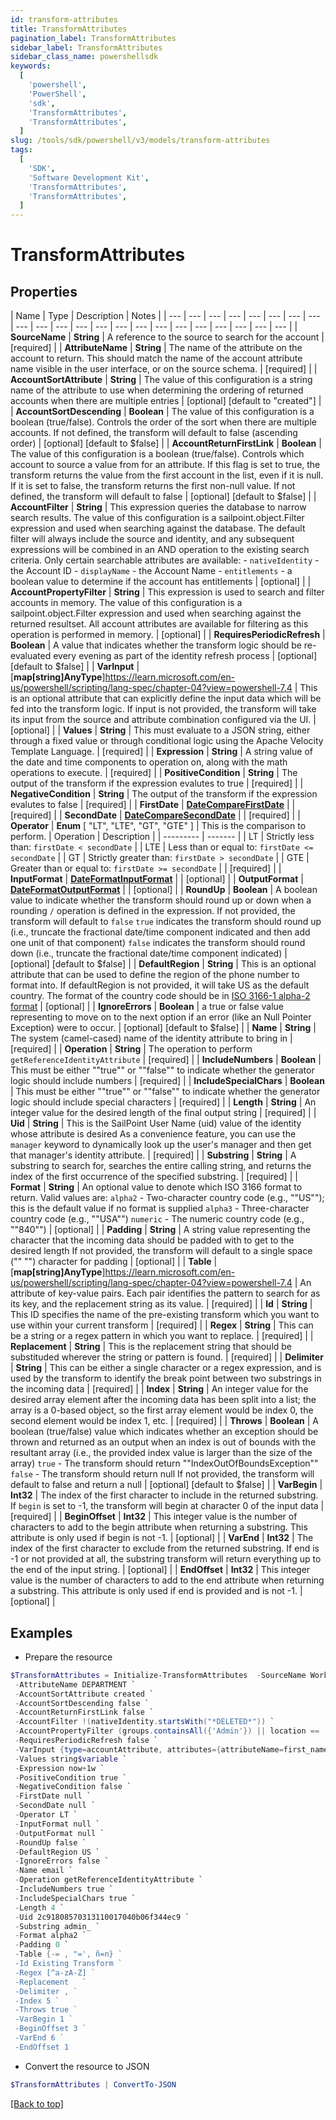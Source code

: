 ```yaml
---
id: transform-attributes
title: TransformAttributes
pagination_label: TransformAttributes
sidebar_label: TransformAttributes
sidebar_class_name: powershellsdk
keywords:
  [
    'powershell',
    'PowerShell',
    'sdk',
    'TransformAttributes',
    'TransformAttributes',
  ]
slug: /tools/sdk/powershell/v3/models/transform-attributes
tags:
  [
    'SDK',
    'Software Development Kit',
    'TransformAttributes',
    'TransformAttributes',
  ]
---
```


# TransformAttributes

## Properties

| Name | Type | Description | Notes |
| --- | --- | --- | --- | --- | --- | --- | --- | --- | --- | --- | --- | --- | --- | --- | --- | --- | --- | --- | --- | --- | --- |
| **SourceName** | **String** | A reference to the source to search for the account | [required] |
| **AttributeName** | **String** | The name of the attribute on the account to return. This should match the name of the account attribute name visible in the user interface, or on the source schema. | [required] |
| **AccountSortAttribute** | **String** | The value of this configuration is a string name of the attribute to use when determining the ordering of returned accounts when there are multiple entries | [optional] [default to "created"] |
| **AccountSortDescending** | **Boolean** | The value of this configuration is a boolean (true/false). Controls the order of the sort when there are multiple accounts. If not defined, the transform will default to false (ascending order) | [optional] [default to $false] |
| **AccountReturnFirstLink** | **Boolean** | The value of this configuration is a boolean (true/false). Controls which account to source a value from for an attribute. If this flag is set to true, the transform returns the value from the first account in the list, even if it is null. If it is set to false, the transform returns the first non-null value. If not defined, the transform will default to false | [optional] [default to $false] |
| **AccountFilter** | **String** | This expression queries the database to narrow search results. The value of this configuration is a sailpoint.object.Filter expression and used when searching against the database. The default filter will always include the source and identity, and any subsequent expressions will be combined in an AND operation to the existing search criteria. Only certain searchable attributes are available: - `nativeIdentity` - the Account ID - `displayName` - the Account Name - `entitlements` - a boolean value to determine if the account has entitlements | [optional] |
| **AccountPropertyFilter** | **String** | This expression is used to search and filter accounts in memory. The value of this configuration is a sailpoint.object.Filter expression and used when searching against the returned resultset. All account attributes are available for filtering as this operation is performed in memory. | [optional] |
| **RequiresPeriodicRefresh** | **Boolean** | A value that indicates whether the transform logic should be re-evaluated every evening as part of the identity refresh process | [optional] [default to $false] |
| **VarInput** | [**map[string]AnyType**]https://learn.microsoft.com/en-us/powershell/scripting/lang-spec/chapter-04?view=powershell-7.4 | This is an optional attribute that can explicitly define the input data which will be fed into the transform logic. If input is not provided, the transform will take its input from the source and attribute combination configured via the UI. | [optional] |
| **Values** | **String** | This must evaluate to a JSON string, either through a fixed value or through conditional logic using the Apache Velocity Template Language. | [required] |
| **Expression** | **String** | A string value of the date and time components to operation on, along with the math operations to execute. | [required] |
| **PositiveCondition** | **String** | The output of the transform if the expression evalutes to true | [required] |
| **NegativeCondition** | **String** | The output of the transform if the expression evalutes to false | [required] |
| **FirstDate** | [**DateCompareFirstDate**](date-compare-first-date) |  | [required] |
| **SecondDate** | [**DateCompareSecondDate**](date-compare-second-date) |  | [required] |
| **Operator** | **Enum** [ "LT", "LTE", "GT", "GTE" ] | This is the comparison to perform. | Operation | Description |  | --------- | ------- |  | LT | Strictly less than: `firstDate < secondDate` |  | LTE | Less than or equal to: `firstDate <= secondDate` |  | GT | Strictly greater than: `firstDate > secondDate` |  | GTE | Greater than or equal to: `firstDate >= secondDate` |  | [required] |
| **InputFormat** | [**DateFormatInputFormat**](date-format-input-format) |  | [optional] |
| **OutputFormat** | [**DateFormatOutputFormat**](date-format-output-format) |  | [optional] |
| **RoundUp** | **Boolean** | A boolean value to indicate whether the transform should round up or down when a rounding `/` operation is defined in the expression. If not provided, the transform will default to `false` `true` indicates the transform should round up (i.e., truncate the fractional date/time component indicated and then add one unit of that component) `false` indicates the transform should round down (i.e., truncate the fractional date/time component indicated) | [optional] [default to $false] |
| **DefaultRegion** | **String** | This is an optional attribute that can be used to define the region of the phone number to format into. If defaultRegion is not provided, it will take US as the default country. The format of the country code should be in [ISO 3166-1 alpha-2 format](https://en.wikipedia.org/wiki/ISO_3166-1_alpha-2) | [optional] |
| **IgnoreErrors** | **Boolean** | a true or false value representing to move on to the next option if an error (like an Null Pointer Exception) were to occur. | [optional] [default to $false] |
| **Name** | **String** | The system (camel-cased) name of the identity attribute to bring in | [required] |
| **Operation** | **String** | The operation to perform `getReferenceIdentityAttribute` | [required] |
| **IncludeNumbers** | **Boolean** | This must be either ""true"" or ""false"" to indicate whether the generator logic should include numbers | [required] |
| **IncludeSpecialChars** | **Boolean** | This must be either ""true"" or ""false"" to indicate whether the generator logic should include special characters | [required] |
| **Length** | **String** | An integer value for the desired length of the final output string | [required] |
| **Uid** | **String** | This is the SailPoint User Name (uid) value of the identity whose attribute is desired As a convenience feature, you can use the `manager` keyword to dynamically look up the user's manager and then get that manager's identity attribute. | [required] |
| **Substring** | **String** | A substring to search for, searches the entire calling string, and returns the index of the first occurrence of the specified substring. | [required] |
| **Format** | **String** | An optional value to denote which ISO 3166 format to return. Valid values are: `alpha2` - Two-character country code (e.g., ""US""); this is the default value if no format is supplied `alpha3` - Three-character country code (e.g., ""USA"") `numeric` - The numeric country code (e.g., ""840"") | [optional] |
| **Padding** | **String** | A string value representing the character that the incoming data should be padded with to get to the desired length If not provided, the transform will default to a single space ("" "") character for padding | [optional] |
| **Table** | [**map[string]AnyType**]https://learn.microsoft.com/en-us/powershell/scripting/lang-spec/chapter-04?view=powershell-7.4 | An attribute of key-value pairs. Each pair identifies the pattern to search for as its key, and the replacement string as its value. | [required] |
| **Id** | **String** | This ID specifies the name of the pre-existing transform which you want to use within your current transform | [required] |
| **Regex** | **String** | This can be a string or a regex pattern in which you want to replace. | [required] |
| **Replacement** | **String** | This is the replacement string that should be substituded wherever the string or pattern is found. | [required] |
| **Delimiter** | **String** | This can be either a single character or a regex expression, and is used by the transform to identify the break point between two substrings in the incoming data | [required] |
| **Index** | **String** | An integer value for the desired array element after the incoming data has been split into a list; the array is a 0-based object, so the first array element would be index 0, the second element would be index 1, etc. | [required] |
| **Throws** | **Boolean** | A boolean (true/false) value which indicates whether an exception should be thrown and returned as an output when an index is out of bounds with the resultant array (i.e., the provided index value is larger than the size of the array) `true` - The transform should return ""IndexOutOfBoundsException"" `false` - The transform should return null If not provided, the transform will default to false and return a null | [optional] [default to $false] |
| **VarBegin** | **Int32** | The index of the first character to include in the returned substring. If `begin` is set to -1, the transform will begin at character 0 of the input data | [required] |
| **BeginOffset** | **Int32** | This integer value is the number of characters to add to the begin attribute when returning a substring. This attribute is only used if begin is not -1. | [optional] |
| **VarEnd** | **Int32** | The index of the first character to exclude from the returned substring. If end is -1 or not provided at all, the substring transform will return everything up to the end of the input string. | [optional] |
| **EndOffset** | **Int32** | This integer value is the number of characters to add to the end attribute when returning a substring. This attribute is only used if end is provided and is not -1. | [optional] |

## Examples

- Prepare the resource

```powershell
$TransformAttributes = Initialize-TransformAttributes  -SourceName Workday `
 -AttributeName DEPARTMENT `
 -AccountSortAttribute created `
 -AccountSortDescending false `
 -AccountReturnFirstLink false `
 -AccountFilter !(nativeIdentity.startsWith("*DELETED*")) `
 -AccountPropertyFilter (groups.containsAll({'Admin'}) || location == 'Austin') `
 -RequiresPeriodicRefresh false `
 -VarInput {type=accountAttribute, attributes={attributeName=first_name, sourceName=Source}} `
 -Values string$variable `
 -Expression now+1w `
 -PositiveCondition true `
 -NegativeCondition false `
 -FirstDate null `
 -SecondDate null `
 -Operator LT `
 -InputFormat null `
 -OutputFormat null `
 -RoundUp false `
 -DefaultRegion US `
 -IgnoreErrors false `
 -Name email `
 -Operation getReferenceIdentityAttribute `
 -IncludeNumbers true `
 -IncludeSpecialChars true `
 -Length 4 `
 -Uid 2c91808570313110017040b06f344ec9 `
 -Substring admin_ `
 -Format alpha2 `
 -Padding 0 `
 -Table {-= , "=', ñ=n} `
 -Id Existing Transform `
 -Regex [^a-zA-Z] `
 -Replacement   `
 -Delimiter , `
 -Index 5 `
 -Throws true `
 -VarBegin 1 `
 -BeginOffset 3 `
 -VarEnd 6 `
 -EndOffset 1
```

- Convert the resource to JSON

```powershell
$TransformAttributes | ConvertTo-JSON
```

[[Back to top]](#)
